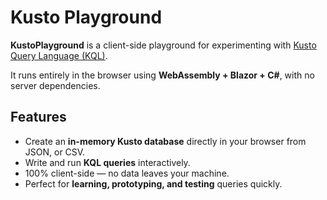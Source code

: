 # Kusto Playground

**KustoPlayground** is a client-side playground for experimenting with [Kusto Query Language (KQL)](https://learn.microsoft.com/en-us/azure/data-explorer/kusto/query/).  

It runs entirely in the browser using **WebAssembly + Blazor + C#**, with no server dependencies.

## Features
- Create an **in-memory Kusto database** directly in your browser from JSON, or CSV.
- Write and run **KQL queries** interactively.
- 100% client-side — no data leaves your machine.
- Perfect for **learning, prototyping, and testing** queries quickly.
